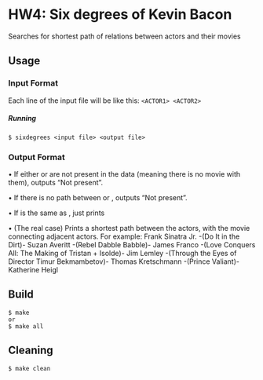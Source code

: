 # HW4: Six degrees of Kevin Bacon

Searches for shortest path of relations between actors and their movies

## Usage

### Input Format
Each line of the input file will be like this:
`<ACTOR1> <ACTOR2>`

##### Running

    $ sixdegrees <input file> <output file>

### Output Format


• If either <ACTOR1> or <ACTOR2> are not present in the data (meaning there is no movie with them), outputs “Not present”.

• If there is no path between <ACTOR1> or <ACTOR2>, outputs “Not
present”.

• If <ACTOR1> is the same as <ACTOR2>, just prints <ACTOR1>

• (The real case) Prints a shortest path between the actors, with the movie
connecting adjacent actors. For example:
Frank Sinatra Jr. -(Do It in the Dirt)- Suzan Averitt -(Rebel Dabble Babble)-
James Franco -(Love Conquers All: The Making of Tristan + Isolde)- Jim Lemley
-(Through the Eyes of Director Timur Bekmambetov)- Thomas Kretschmann
-(Prince Valiant)- Katherine Heigl


## Build
    $ make
    or
    $ make all




## Cleaning
    $ make clean

